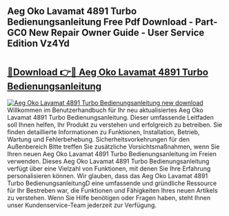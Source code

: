 ## Aeg Oko Lavamat 4891 Turbo Bedienungsanleitung Free Pdf Download - Part-GC0 New Repair Owner Guide - User Service Edition Vz4Yd

# <h2><a href="http://df5851h.blite.top/?on=Aeg+Oko+Lavamat+4891+Turbo+Bedienungsanleitung">🔗Download 👉🔴 Aeg Oko Lavamat 4891 Turbo Bedienungsanleitung</a></h2>

[![Aeg Oko Lavamat 4891 Turbo Bedienungsanleitung new download](https://i.imgur.com/lujVjoI.png)](http://df5851h.blite.top/?on=Aeg+Oko+Lavamat+4891+Turbo+Bedienungsanleitung)
Willkommen im Benutzerhandbuch für Ihr neu aktualisiertes Aeg Oko Lavamat 4891 Turbo Bedienungsanleitung. Dieser umfassende Leitfaden soll Ihnen helfen, Ihr Produkt zu verstehen und erfolgreich zu betreiben. Sie finden detaillierte Informationen zu Funktionen, Installation, Betrieb, Wartung und Fehlerbehebung. Sicherheitsvorkehrungen für den Außenbereich Bitte treffen Sie zusätzliche Vorsichtsmaßnahmen, wenn Sie Ihren neuen Aeg Oko Lavamat 4891 Turbo Bedienungsanleitung im Freien verwenden. Dieses Aeg Oko Lavamat 4891 Turbo Bedienungsanleitung verfügt über eine Vielzahl von Funktionen, mit denen Sie Ihre Erfahrung personalisieren können. Wir glauben, dass das Aeg Oko Lavamat 4891 Turbo BedienungsanleitungD eine umfassende und gründliche Ressource für Ihr Bestreben war, die Funktionen und Fähigkeiten Ihres neuen Artikels zu verstehen. Wenn Sie Hilfe benötigen oder Fragen haben, steht Ihnen unser Kundenservice-Team jederzeit zur Verfügung.
